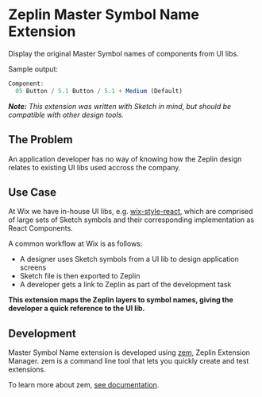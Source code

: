 # Zeplin Master Symbol Name Extension

Display the original Master Symbol names of components from UI libs.

Sample output:
```js
Component:
  05 Button / 5.1 Button / 5.1 + Medium (Default)
```

___Note:___ _This extension was written with Sketch in mind, but should be compatible with other design tools._


## The Problem

An application developer has no way of knowing how the Zeplin design relates to existing UI libs used accross the company.

## Use Case

At Wix we have in-house UI libs, e.g. [wix-style-react](https://wix-wix-style-react.surge.sh/), which are comprised of large sets of Sketch symbols and their corresponding implementation as React Components.

A common workflow at Wix is as follows:

* A designer uses Sketch symbols from a UI lib to design application screens
* Sketch file is then exported to Zeplin
* A developer gets a link to Zeplin as part of the development task

__This extension maps the Zeplin layers to symbol names, giving the developer a quick reference to the UI lib.__

## Development

Master Symbol Name extension is developed using [zem](https://github.com/zeplin/zem), Zeplin Extension Manager. zem is a command line tool that lets you quickly create and test extensions.

To learn more about zem, [see documentation](https://github.com/zeplin/zem).